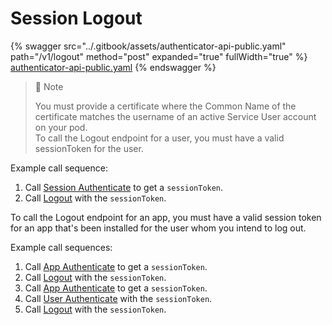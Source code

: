 # Session Logout

{% swagger src="../.gitbook/assets/authenticator-api-public.yaml" path="/v1/logout" method="post" expanded="true" fullWidth="true" %}
[authenticator-api-public.yaml](../.gitbook/assets/authenticator-api-public.yaml)
{% endswagger %}

> 📘 Note
>
> You must provide a certificate where the Common Name of the certificate matches the username of an active Service User account on your pod.\
> To call the Logout endpoint for a user, you must have a valid sessionToken for the user.

Example call sequence:

1. Call [Session Authenticate](rsa-session-authenticate.md) to get a `sessionToken`.
2. Call [Logout](logout.md) with the `sessionToken`.

To call the Logout endpoint for an app, you must have a valid session token for an app that's been installed for the user whom you intend to log out.

Example call sequences:

1. Call [App Authenticate](../endpoints-reference/apps-on-behalf-of-obo/obo-rsa-app-authentication.md) to get a `sessionToken`.
2. Call [Logout](logout.md) with the `sessionToken`.
3. Call [App Authenticate](../endpoints-reference/apps-on-behalf-of-obo/obo-rsa-app-authentication.md) to get a `sessionToken`.
4. Call [User Authenticate](../endpoints-reference/apps-on-behalf-of-obo/obo-rsa-user-authentication-by-user-id.md) with the `sessionToken`.
5. Call [Logout](logout.md) with the `sessionToken`.
